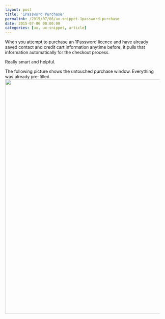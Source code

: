 ```yaml
---
layout: post
title: '1Password Purchase'
permalink: /2015/07/06/ux-snippet-1password-purchase
date: 2015-07-06 00:00:00
categories: [ux, ux-snippet, article]
---
```


When you attempt to purchase an 1Password licence and have already saved contact and credit cart information anytime before, it pulls that information automatically for the checkout process.

Really smart and helpful.

The following picture shows the untouched purchase window. Everything was already pre-filled.
<img
  src="https://image.jimcdn.com/app/cms/image/transf/dimension=990x10000:format=png/path/se42d1516dcb4082b/image/i549e02271c588d2e/version/1436197037/image.png"
  width="990"
  height="764"
/>

